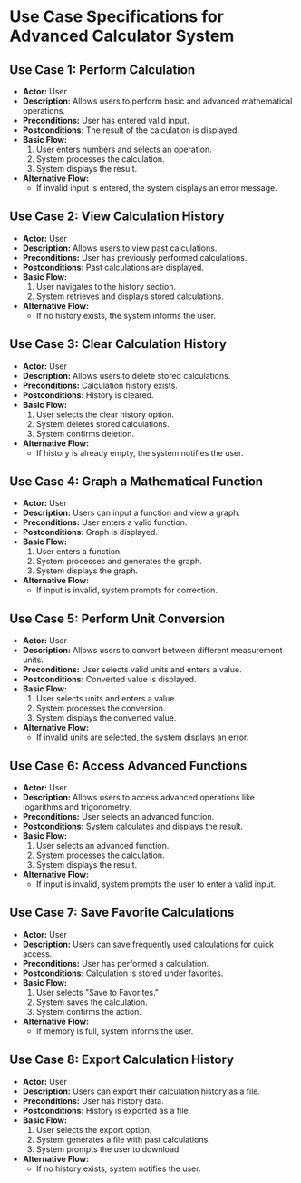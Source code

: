 # Use Case Specifications for Advanced Calculator System

## **Use Case 1: Perform Calculation**
- **Actor:** User
- **Description:** Allows users to perform basic and advanced mathematical operations.
- **Preconditions:** User has entered valid input.
- **Postconditions:** The result of the calculation is displayed.
- **Basic Flow:**
  1. User enters numbers and selects an operation.
  2. System processes the calculation.
  3. System displays the result.
- **Alternative Flow:**
  - If invalid input is entered, the system displays an error message.

## **Use Case 2: View Calculation History**
- **Actor:** User
- **Description:** Allows users to view past calculations.
- **Preconditions:** User has previously performed calculations.
- **Postconditions:** Past calculations are displayed.
- **Basic Flow:**
  1. User navigates to the history section.
  2. System retrieves and displays stored calculations.
- **Alternative Flow:**
  - If no history exists, the system informs the user.

## **Use Case 3: Clear Calculation History**
- **Actor:** User
- **Description:** Allows users to delete stored calculations.
- **Preconditions:** Calculation history exists.
- **Postconditions:** History is cleared.
- **Basic Flow:**
  1. User selects the clear history option.
  2. System deletes stored calculations.
  3. System confirms deletion.
- **Alternative Flow:**
  - If history is already empty, the system notifies the user.

## **Use Case 4: Graph a Mathematical Function**
- **Actor:** User
- **Description:** Users can input a function and view a graph.
- **Preconditions:** User enters a valid function.
- **Postconditions:** Graph is displayed.
- **Basic Flow:**
  1. User enters a function.
  2. System processes and generates the graph.
  3. System displays the graph.
- **Alternative Flow:**
  - If input is invalid, system prompts for correction.

## **Use Case 5: Perform Unit Conversion**
- **Actor:** User
- **Description:** Allows users to convert between different measurement units.
- **Preconditions:** User selects valid units and enters a value.
- **Postconditions:** Converted value is displayed.
- **Basic Flow:**
  1. User selects units and enters a value.
  2. System processes the conversion.
  3. System displays the converted value.
- **Alternative Flow:**
  - If invalid units are selected, the system displays an error.

## **Use Case 6: Access Advanced Functions**
- **Actor:** User
- **Description:** Allows users to access advanced operations like logarithms and trigonometry.
- **Preconditions:** User selects an advanced function.
- **Postconditions:** System calculates and displays the result.
- **Basic Flow:**
  1. User selects an advanced function.
  2. System processes the calculation.
  3. System displays the result.
- **Alternative Flow:**
  - If input is invalid, system prompts the user to enter a valid input.

## **Use Case 7: Save Favorite Calculations**
- **Actor:** User
- **Description:** Users can save frequently used calculations for quick access.
- **Preconditions:** User has performed a calculation.
- **Postconditions:** Calculation is stored under favorites.
- **Basic Flow:**
  1. User selects "Save to Favorites."
  2. System saves the calculation.
  3. System confirms the action.
- **Alternative Flow:**
  - If memory is full, system informs the user.

## **Use Case 8: Export Calculation History**
- **Actor:** User
- **Description:** Users can export their calculation history as a file.
- **Preconditions:** User has history data.
- **Postconditions:** History is exported as a file.
- **Basic Flow:**
  1. User selects the export option.
  2. System generates a file with past calculations.
  3. System prompts the user to download.
- **Alternative Flow:**
  - If no history exists, system notifies the user.

